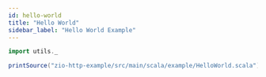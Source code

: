 ```yaml
---
id: hello-world
title: "Hello World"
sidebar_label: "Hello World Example"
---
```


```scala mdoc:passthrough
import utils._

printSource("zio-http-example/src/main/scala/example/HelloWorld.scala")
```

